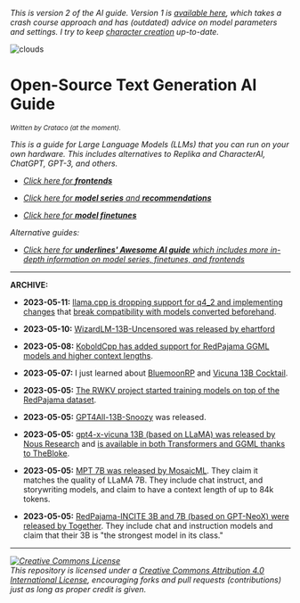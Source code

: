 *This is version 2 of the AI guide. Version 1 is [available here](https://github.com/Crataco/ai-guide/blob/main/guide/original.md), which takes a crash course approach and has (outdated) advice on model parameters and settings. I try to keep [character creation](https://github.com/Crataco/ai-guide/blob/main/guide/original.md#chat-mode-create-your-character--browse-for-others) up-to-date.*

![clouds](https://user-images.githubusercontent.com/55674863/233225413-72efd34a-1cfa-4f49-b100-01d6c40287ec.jpg)

# Open-Source Text Generation AI Guide
_<sup>Written by Crataco (at the moment).</sup>_

_This is a guide for Large Language Models (LLMs) that you can run on your own hardware. This includes alternatives to Replika and CharacterAI, ChatGPT, GPT-3, and others._

- _[Click here for **frontends**](https://github.com/Crataco/ai-guide/blob/main/guide/frontends.md)_

- _[Click here for **model series** and **recommendations**](https://github.com/Crataco/ai-guide/blob/main/guide/models.md)_

- _[Click here for **model finetunes**](https://github.com/Crataco/ai-guide/blob/main/guide/finetunes.md)_

_Alternative guides:_

- _[Click here for **underlines' Awesome AI guide** which includes more in-depth information on model series, finetunes, and frontends](https://github.com/underlines/awesome-marketing-datascience/blob/master/awesome-ai.md)_

* * *

**ARCHIVE:**

- **2023-05-11:** [llama.cpp is dropping support for q4_2 and implementing changes](https://github.com/ggerganov/llama.cpp/pull/1405) that [break compatibility with models converted beforehand](https://github.com/ggerganov/llama.cpp/issues/1408).

- **2023-05-10:** [WizardLM-13B-Uncensored was released by ehartford](https://old.reddit.com/r/LocalLLaMA/comments/13dem7j/wizardlm13buncensored/)
 
- **2023-05-08:** [KoboldCpp has added support for RedPajama GGML models and higher context lengths](https://github.com/LostRuins/koboldcpp/releases/tag/v1.20).

- **2023-05-07:** I just learned about [BluemoonRP](https://huggingface.co/reeducator/bluemoonrp-13b) and [Vicuna 13B Cocktail](https://huggingface.co/reeducator/vicuna-13b-cocktail).

- **2023-05-05:** [The RWKV project started training models on top of the RedPajama dataset](https://huggingface.co/BlinkDL/rwkv-4-pileplus).

- **2023-05-05:** [GPT4All-13B-Snoozy](https://old.reddit.com/r/LocalLLaMA/comments/138szrl/new_llama_13b_model_from_nomicai_gpt4all13bsnoozy/) was released.

- **2023-05-05:** [gpt4-x-vicuna 13B (based on LLaMA) was released by Nous Research](https://twitter.com/NousResearch/status/1654470228967817219) and [is available in both Transformers and GGML thanks to TheBloke](https://huggingface.co/TheBloke).

- **2023-05-05:** [MPT 7B was released by MosaicML](https://www.mosaicml.com/blog/mpt-7b). They claim it matches the quality of LLaMA 7B. They include chat instruct, and storywriting models, and claim to have a context length of up to 84k tokens.

- **2023-05-05:** [RedPajama-INCITE 3B and 7B (based on GPT-NeoX) were released by Together](https://www.together.xyz/blog/redpajama-models-v1). They include chat and instruction models and claim that their 3B is "the strongest model in its class."

* * *

_<a rel="license" href="http://creativecommons.org/licenses/by/4.0/"><img alt="Creative Commons License" style="border-width:0" src="https://i.creativecommons.org/l/by/4.0/88x31.png" /></a><br />This repository is licensed under a <a rel="license" href="http://creativecommons.org/licenses/by/4.0/">Creative Commons Attribution 4.0 International License</a>, encouraging forks and pull requests (contributions) just as long as proper credit is given._
